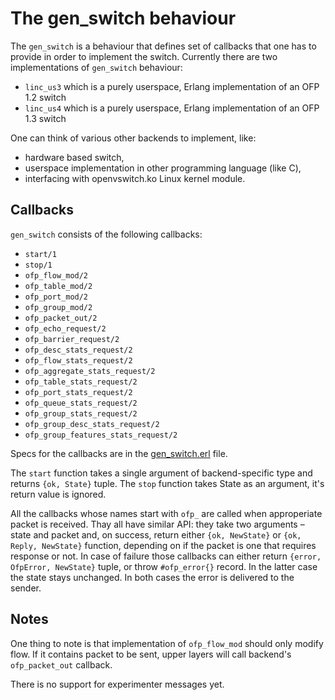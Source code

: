 The gen_switch behaviour
======================

The `gen_switch` is a behaviour that defines set of callbacks that one has to
provide in order to implement the switch. Currently there are
two implementations of `gen_switch` behaviour: 

  * `linc_us3` which is a purely userspace, Erlang implementation of an OFP 1.2 switch
  * `linc_us4` which is a purely userspace, Erlang implementation of an OFP 1.3 switch

One can think of various other backends to implement, like:

 * hardware based switch,
 * userspace implementation in other programming language (like C),
 * interfacing with openvswitch.ko Linux kernel module.

Callbacks
---------

`gen_switch` consists of the following callbacks:

   * `start/1`
   * `stop/1`
   * `ofp_flow_mod/2`
   * `ofp_table_mod/2`
   * `ofp_port_mod/2`
   * `ofp_group_mod/2`
   * `ofp_packet_out/2`
   * `ofp_echo_request/2`
   * `ofp_barrier_request/2`
   * `ofp_desc_stats_request/2`
   * `ofp_flow_stats_request/2`
   * `ofp_aggregate_stats_request/2`
   * `ofp_table_stats_request/2`
   * `ofp_port_stats_request/2`
   * `ofp_queue_stats_request/2`
   * `ofp_group_stats_request/2`
   * `ofp_group_desc_stats_request/2`
   * `ofp_group_features_stats_request/2`

Specs for the callbacks are in the [gen\_switch.erl](../apps/linc/src/gen_switch.erl) file.

The `start` function takes a single argument of backend-specific type and
returns `{ok, State}` tuple. The `stop` function takes State as an argument,
it's return value is ignored.

All the callbacks whose names start with `ofp_` are called when approperiate packet
is received. Thay all have similar API: they take two arguments – state and packet
and, on success, return either `{ok, NewState}` or `{ok, Reply, NewState}` function,
depending on if the packet is one that requires response or not. In case of failure
those callbacks can either return `{error, OfpError, NewState}` tuple, or throw
`#ofp_error{}` record. In the latter case the state stays unchanged. In both cases
the error is delivered to the sender.

Notes
-----

One thing to note is that implementation of `ofp_flow_mod` should only modify
flow. If it contains packet to be sent, upper layers will call backend's
`ofp_packet_out` callback.

There is no support for experimenter messages yet.
